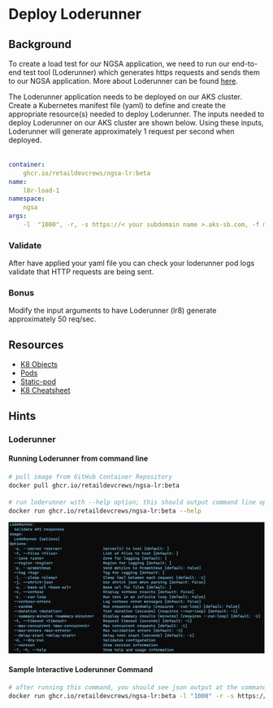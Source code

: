 # Deploy Loderunner

## Background

To create a load test for our NGSA application, we need to run our end-to-end test tool (Loderunner) which generates https requests and sends them to our NGSA application. More about Loderunner can be found [here](#loderunner). 

The Loderunner application needs to be deployed on our AKS cluster. Create a Kubernetes manifest file (yaml) to define and create the appropriate resource(s) needed to deploy Loderunner. The inputs needed to deploy Loderunner on our AKS cluster are shown below. Using these inputs, Loderunner will generate approximately 1 request per second when deployed. 

```yaml

container:
    ghcr.io/retaildevcrews/ngsa-lr:beta
name:
    l8r-load-1
namespace:
    ngsa
args:
    -l  "1000", -r, -s https://< your subdomain name >.aks-sb.com, -f memory-benchmark.json

```

### Validate

After have applied your yaml file you can check your loderunner pod logs validate that HTTP requests are being sent.

### Bonus

Modify the input arguments to have Loderunner (lr8) generate approximately 50 req/sec.

## Resources
- [K8 Objects](https://kubernetes.io/docs/concepts/overview/working-with-objects/kubernetes-objects/)
- [Pods](https://kubernetes.io/docs/concepts/workloads/pods/)
- [Static-pod](https://kubernetes.io/docs/tasks/configure-pod-container/static-pod/)
- [K8 Cheatsheet](https://kubernetes.io/docs/reference/kubectl/cheatsheet/#creating-objects)

## Hints


### Loderunner

#### Running Loderunner from command line

```bash
# pull image from GitHub Container Repository 
docker pull ghcr.io/retaildevcrews/ngsa-lr:beta

# run loderunner with --help option; this should output command line options shown below
docker run ghcr.io/retaildevcrews/ngsa-lr:beta --help
```
![Loderunner Parameters](./images/../image/LodeRunnerParameters.PNG)

#### Sample Interactive Loderunner Command

```bash
# after running this command, you should see json output at the command line describing HTTP requests
docker run ghcr.io/retaildevcrews/ngsa-lr:beta -l "1000" -r -s https://worka.aks-sb.com -f memory-benchmark.json
```
